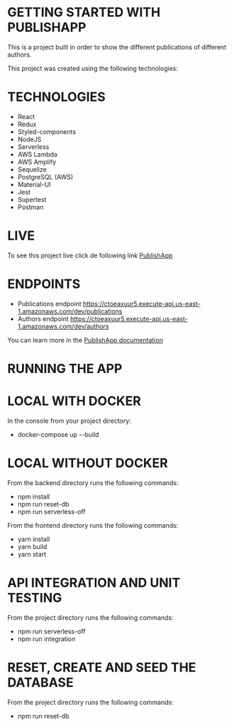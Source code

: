 #  GETTING STARTED WITH PUBLISHAPP

This is a project built in order to show the different publications of different authors.

This project was created using the following technologies:

# TECHNOLOGIES

* React
* Redux
* Styled-components
* NodeJS
* Serverless
* AWS Lambda
* AWS Amplify
* Sequelize
* PostgreSQL (AWS)
* Material-UI
* Jest
* Supertest
* Postman

# LIVE

To see this project live click de following link  [PublishApp](https://main.d29ab0o80arhf.amplifyapp.com/)

# ENDPOINTS

* Publications endpoint https://ctoeaxuur5.execute-api.us-east-1.amazonaws.com/dev/publications
* Authors endpoint https://ctoeaxuur5.execute-api.us-east-1.amazonaws.com/dev/authors

You can learn more in the [ PublishApp documentation](https://documenter.getpostman.com/view/9236496/TzJx8bqa)

# RUNNING THE APP

# LOCAL WITH DOCKER

In the console from your project directory: 
- docker-compose up --build

# LOCAL WITHOUT DOCKER

From the backend directory runs the following commands:
- npm install
- npm run reset-db
- npm run serverless-off

From the frontend directory runs the following commands:
- yarn install
- yarn build
- yarn start

# API INTEGRATION AND UNIT TESTING
From the project directory runs the following commands:
- npm run serverless-off
- npm run integration

# RESET, CREATE AND SEED THE DATABASE
From the project directory runs the following commands:
- npm run reset-db



